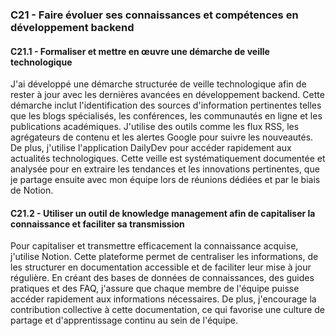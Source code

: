 ### C21 - Faire évoluer ses connaissances et compétences en développement backend

#### C21.1 - Formaliser et mettre en œuvre une démarche de veille technologique

J'ai développé une démarche structurée de veille technologique afin de rester à jour avec les dernières avancées en développement backend. Cette démarche inclut l'identification des sources d'information pertinentes telles que les blogs spécialisés, les conférences, les communautés en ligne et les publications académiques. J'utilise des outils comme les flux RSS, les agrégateurs de contenu et les alertes Google pour suivre les nouveautés. De plus, j'utilise l'application DailyDev pour accéder rapidement aux actualités technologiques. Cette veille est systématiquement documentée et analysée pour en extraire les tendances et les innovations pertinentes, que je partage ensuite avec mon équipe lors de réunions dédiées et par le biais de Notion.

#### C21.2 - Utiliser un outil de knowledge management afin de capitaliser la connaissance et faciliter sa transmission

Pour capitaliser et transmettre efficacement la connaissance acquise, j'utilise Notion. Cette plateforme permet de centraliser les informations, de les structurer en documentation accessible et de faciliter leur mise à jour régulière. En créant des bases de données de connaissances, des guides pratiques et des FAQ, j'assure que chaque membre de l'équipe puisse accéder rapidement aux informations nécessaires. De plus, j'encourage la contribution collective à cette documentation, ce qui favorise une culture de partage et d'apprentissage continu au sein de l'équipe.
